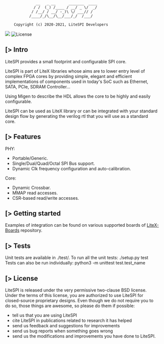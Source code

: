 ```
              __   _ __      _______  ____
             / /  (_) /____ / __/ _ \/  _/
            / /__/ / __/ -_)\ \/ ___// /
           /____/_/\__/\__/___/_/  /___/

    Copyright (c) 2020-2021, LiteSPI Developers
```
[![](https://github.com/litex-hub/litespi/workflows/ci/badge.svg)](https://github.com/litex-hub/litespi/actions) ![License](https://img.shields.io/badge/License-BSD%202--Clause-orange.svg)

[> Intro
--------
LiteSPI provides a small footprint and configurable SPI core.

LiteSPI is part of LiteX libraries whose aims are to lower entry level of
complex FPGA cores by providing simple, elegant and efficient implementations of components used in
today's SoC such as Ethernet, SATA, PCIe, SDRAM Controller...

Using Migen to describe the HDL allows the core to be highly and easily configurable.

LiteSPI can be used as LiteX library or can be integrated with your standard
design flow by generating the verilog rtl that you will use as a standard core.

[> Features
-----------
PHY:
  - Portable/Generic.
  - Single/Dual/Quad/Octal SPI Bus support.
  - Dynamic Clk frequency configuration and auto-calibration.

Core:
  - Dynamic Crossbar.
  - MMAP read accesses.
  - CSR-based read/write accesses.

[> Getting started
------------------

Examples of integration can be found on various supported boards of [LiteX-Boards](https://github.com/litex-hub/litex-boards) repository.

[> Tests
--------
Unit tests are available in ./test/.
To run all the unit tests:
  ./setup.py test
Tests can also be run individually:
  python3 -m unittest test.test_name

[> License
----------
LiteSPI is released under the very permissive two-clause BSD license. Under
the terms of this license, you are authorized to use LiteSPI for closed-source
proprietary designs.
Even though we do not require you to do so, those things are awesome, so please
do them if possible:
 - tell us that you are using LiteSPI
 - cite LiteSPI in publications related to research it has helped
 - send us feedback and suggestions for improvements
 - send us bug reports when something goes wrong
 - send us the modifications and improvements you have done to LiteSPI.